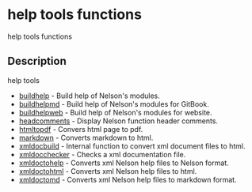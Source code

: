 

# help tools functions

help tools functions

## Description
help tools


* [buildhelp](buildhelp.md) - Build help of Nelson's modules.
* [buildhelpmd](buildhelpmd.md) - Build help of Nelson's modules for GitBook.
* [buildhelpweb](buildhelpweb.md) - Build help of Nelson's modules for website.
* [headcomments](headcomments.md) - Display Nelson function header comments.
* [htmltopdf](htmltopdf.md) - Convers html page to pdf.
* [markdown](markdown.md) - Converts markdown to html.
* [xmldocbuild](xmldocbuild.md) - Internal function to convert xml document files to html.
* [xmldocchecker](xmldocchecker.md) - Checks a xml documentation file.
* [xmldoctohelp](xmldoctohelp.md) - Converts xml Nelson help files to Nelson format.
* [xmldoctohtml](xmldoctohtml.md) - Converts xml Nelson help files to html.
* [xmldoctomd](xmldoctomd.md) - Converts xml Nelson help files to markdown format.



